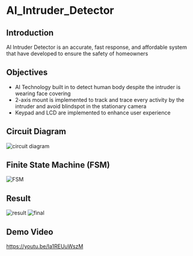 # AI_Intruder_Detector

## Introduction
AI Intruder Detector is an accurate, fast response, and affordable system that have developed to ensure the safety of homeowners

## Objectives
* AI Technology built in to detect human body despite the intruder is wearing face covering
* 2-axis mount is implemented to track and trace every activity by the intruder and avoid blindspot in the stationary camera
* Keypad and LCD are implemented to enhance user experience

## Circuit Diagram
![circuit diagram](https://user-images.githubusercontent.com/121319389/209424185-5944a10c-e733-4241-9f55-46c91e1c56dc.png)

## Finite State Machine (FSM)
![FSM](https://user-images.githubusercontent.com/121319389/209424214-325b2872-73c6-436b-9791-790c3bc89802.png)

## Result
![result](https://user-images.githubusercontent.com/121319389/209424431-9c421ad0-58c9-474b-9fd3-10d0934ea7af.png)
![final](https://user-images.githubusercontent.com/121319389/209424443-c3790cbf-a571-41c7-8578-16ef1e849d30.png)

## Demo Video
https://youtu.be/Ia1REUuWszM
